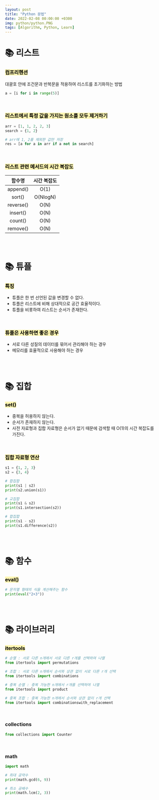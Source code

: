 ```yaml
---
layout: post
title: "Python 문법"
date: 2022-02-08 00:00:00 +0300
img: python/python.PNG
tags: [Algorithm, Python, Learn]
---
```


# 📚 리스트

### <mark style='background-color: #fff5b1'> 컴프리헨션 </mark>
대괄호 안에 조건문과 반복문을 적용하여 리스트를 초기화하는 방법
```python
a = [i for i in range(5)]
```
<br>

### <mark style='background-color: #fff5b1'> 리스트에서 특정 값을 가지는 원소를 모두 제거하기 </mark>
```python
arr = [1, 1, 2, 2, 3]
search = {1, 2}

# arr에 1, 2를 제외한 값만 저장
res = [a for a in arr if a not in search]
```

<br>

### <mark style='background-color: #fff5b1'> 리스트 관련 메서드의 시간 복잡도 </mark>

| 함수명 | 시간 복잡도 |
|:----:|:----:|
| append() | O(1) |
| sort() | O(NlogN) |
| reverse() | O(N) |
| insert() | O(N) |
| count() | O(N) |
| remove() | O(N) |

<br><br>


# 📚 튜플
### <mark style='background-color: #fff5b1'> 특징 </mark>
- 튜플은 한 번 선언된 값을 변경할 수 없다.
- 튜플은 리스트에 비해 상대적으로 공간 효율적이다.
- 튜플을 비롯하여 리스트는 순서가 존재한다.

<br>

### <mark style='background-color: #fff5b1'> 튜플은 사용하면 좋은 경우 </mark>
- 서로 다른 성질의 데이터를 묶어서 관리해야 하는 경우
- 메모리를 효율적으로 사용해야 하는 경우

<br><br>


# 📚 집합
### <mark style='background-color: #fff5b1'> set() </mark>
- 중복을 허용하지 않는다.
- 순서가 존재하지 않는다.
- 사전 자료형과 집합 자료형은 순서가 없기 때문에 검색할 때 O(1)의 시간 복잡도를 가진다.

<br>

### <mark style='background-color: #fff5b1'> 집합 자료형 연산 </mark>
```python
s1 = {1, 2, 3}
s2 = {3, 4}

# 합집합
print(s1 | s2)
print(s2.union(s1))

# 교집합
print(s1 & s2)
print(s1.intersection(s2))

# 합집합
print(s1 - s2)
print(s1.difference(s2))
```

<br><br>


# 📚 함수
### <mark style='background-color: #fff5b1'> eval() </mark>
```python
# 문자열 형태의 식을 계산해주는 함수
print(eval("2+3"))
```

<br><br>


# 📚 라이브러리

### <mark style='background-color: #fff5b1'> itertools </mark>
```python
# 순열 : 서로 다른 n개에서 서로 다른 r개를 선택하여 나열
from itertools import permutations

# 조합 : 서로 다른 n개에서 순서와 상관 없이 서로 다른 r개 선택
from itertools import combinations

# 중복 순열 : 중복 가능한 n개에서 r개를 선택하여 나열
from itertools import product

# 중복 조합 : 중복 가능한 n개에서 순서와 상관 없이 r개 선택
from itertools import combinationswith_replacement
```

<br>

### <mark style='background-color: #fff5b1'>  </mark> collections
```python
from collections import Counter
```

<br>

### <mark style='background-color: #fff5b1'>  </mark> math
```python
import math

# 최대 공약수
print(math.gcd(6, 9))

# 최소 공배수
print(math.lcm(2, 3))
```
